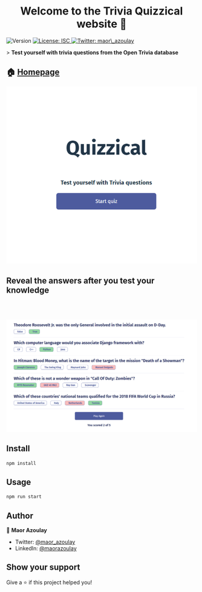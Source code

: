 <h1 align="center">Welcome to the Trivia Quizzical website 👋</h1>
<p>
  <img alt="Version" src="https://img.shields.io/badge/version-1.0.0-blue.svg?cacheSeconds=2592000" />
  <a href="#" target="_blank">
    <img alt="License: ISC" src="https://img.shields.io/badge/License-ISC-yellow.svg" />
  </a>
  <a href="https://twitter.com/maor_azoulay" target="_blank">
    <img alt="Twitter: maor\_azoulay" src="https://img.shields.io/twitter/follow/maor\_azoulay.svg?style=social" />
  </a>
</p>

<p>> <b>Test yourself with trivia questions from the Open Trivia database</b></p>

## 🏠 [Homepage](https://trivia-quizzical-react-app.netlify.app/)

![alt text](https://github.com/maorazoulay/trivia-app/blob/main/src/assets/screenshot_portal.png)


## Reveal the answers after you test your knowledge  
<br>
<br>

![alt text](https://github.com/maorazoulay/trivia-app/blob/main/src/assets/screenshot_trivia.png)


## Install

```sh
npm install
```

## Usage

```sh
npm run start
```

## Author

👤 **Maor Azoulay**

* Twitter: [@maor\_azoulay](https://twitter.com/maor\_azoulay)
* LinkedIn: [@maorazoulay](https://linkedin.com/in/maorazoulay)

## Show your support

Give a ⭐️ if this project helped you!
